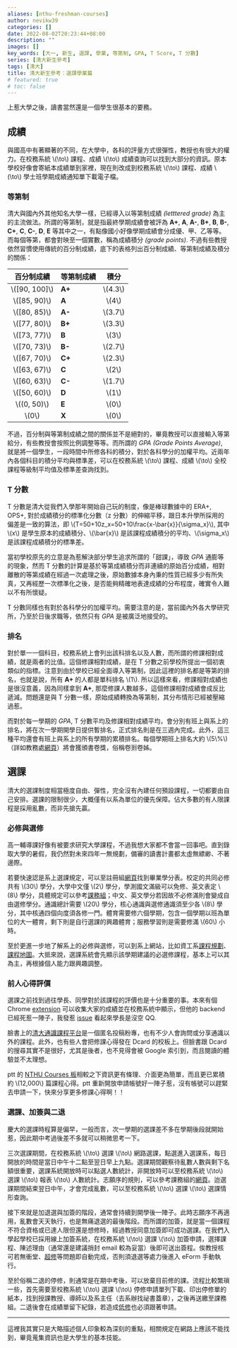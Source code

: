 ```yaml
---
aliases: [nthu-freshman-courses]
author: nevikw39
categories: []
date: 2022-08-02T20:23:44+08:00
description: ""
images: []
key_words: [大一, 新生, 選課, 學業, 等第制, GPA, T Score, T 分數]
series: [清大新生參考]
tags: [清大]
title: 清大新生參考：選課學業篇
# featured: true
# toc: false
---
```


上惹大學之後，讀書當然還是一個學生很基本的要務。

## 成績

與國高中有著顯著的不同，在大學中，各科的評量方式很彈性，教授也有很大的權力。在校務系統 \\(\to\\) 課程、成績 \\(\to\\) 成績查詢可以找到大部分的資訊。原本學校好像會寄紙本成績單到家裡，現在則改成到校務系統 \\(\to\\) 課程、成績 \\(\to\\) 學士班學期成績通知單下載電子檔。

### 等第制

清大與國內外其他知名大學一樣，已經導入以等第制成績 _(letttered grade)_ 為主的主流做法。所謂的等第制，就是指最終學期成績會被評為 **A+**, **A**, **A-**, **B+**, **B**, **B-**, **C+**, **C**, **C-**, **D**, **E** 等其中之一，有點像國小好像學期成績會分成優、甲、乙等等。而每個等第，都會對映至一個實數，稱為成績積分 _(grade points)_. 不過有些教授依然習慣使用傳統的百分制成績，底下的表格列出百分制成績、等第制成績及積分的關係：

| 百分制成績 | 等第制成績 | 積分|
| :------: | :------- | :-: |
| \\(\[90, 100\]\\) | **A+** | \\(4.3\\) |
| \\(\[85, 90)\\) | **A** | \\(4\\) |
| \\(\[80, 85)\\) | **A-** | \\(3.7\\) |
| \\(\[77, 80)\\) | **B+** | \\(3.3\\) |
| \\(\[73, 77)\\) | **B** | \\(3\\) |
| \\(\[70, 73)\\) | **B-** | \\(2.7\\) |
| \\(\[67, 70)\\) | **C+** | \\(2.3\\) |
| \\(\[63, 67)\\) | **C** | \\(2\\) |
| \\(\[60, 63)\\) | **C-** | \\(1.7\\) |
| \\(\[50, 60)\\) | **D** | \\(1\\) |
| \\((0, 50)\\) | **E** | \\(0\\) |
| \\(0\\) | **X** | \\(0\\) |

不過，百分制與等第制成績之間的關係並不是絕對的，畢竟教授可以直接輸入等第給分，有些教授會按照比例調整等等。而所謂的 _GPA (Grade Points Average)_, 就是將一個學生，一段時間中所修各科的積分，對於各科學分的加權平均。近兩年內各個科目的積分平均與標準差，可以在校務系統 \\(\to\\) 課程、成績 \\(\to\\) 全校課程等級制平均值及標準差查詢找到。

### T 分數

T 分數是清大從我們入學那年開始自己玩的制度，像是棒球數據中的 ERA+, OPS+, 對於成績積分的標準化分數（z 分數）的伸縮平移，跟日本升學所採用的偏差是一致的算法，即 \\(T=50+10z_x=50+10\frac{x-\bar{x}}{\sigma_x}\\), 其中 \\(x\\) 是學生原本的成績積分、\\(\bar{x}\\) 是該課程成績積分的平均、\\(\sigma_x\\) 是該課程成績積分的標準差。

當初學校原先的立意是為惹解決部分學生追求所謂的「甜課」，導致 _GPA_ 通膨等的現象，然而 T 分數的計算是基於等第成績積分而非連續的原始百分成績，相對離散的等第成績在經過一次處理之後，原始數據本身內秉的性質已經多少有所失真，又再經歷一次標準化之後，是否能夠精確地表達成績的分布程度，確實令人難以不有所懷疑。

T 分數同樣也有對於各科學分的加權平均。需要注意的是，當前國內外各大學研究所，乃至於日後求職等，依然只有 _GPA_ 是被廣泛地接受的。

### 排名

對於單一一個科目，校務系統上會列出該科排名以及人數，而所謂的修課相對成績，就是兩者的比值。這個修課相對成績，是在 T 分數之前學校所提出一個初衷類似的指標。注意到由於學校已經全面導入等第制，因此這裡的排名都是等第的排名，也就是說，所有 **A+** 的人都是單科排名 \\(1\\). 所以這樣來看，修課相對成績也是很沒意義，因為同樣拿到 **A+**, 那麼修課人數越多，這個修課相對成績會成反比遞減。問題還是與 T 分數一樣，原始成績轉換為等第制，其分布情形已經被壓縮過惹。

而對於每一學期的 _GPA_, T 分數平均及修課相對成績平均，會分別有班上與系上的排名，將在次一學期開學日提供暫排名，正式排名則是在三週內完成。此外，這三種平均還會有班上與系上的所有學期的累積排名。每個學期班上排名大約 \\(5\\%\\)（詳如教務處[網頁](https://academic.site.nthu.edu.tw/var/file/7/1007/img/4108/546985617.pdf)）將會獲頒書卷獎，俗稱卷🈹卷姊。

## 選課

清大的選課制度相當極度自由、彈性，完全沒有內建任何預設課程，一切都要由自己安排。選課的限制很少，大概僅有以系為單位的優先保障。佔大多數的有人限課程是採用亂數，而非先搶先贏。

### 必修與選修

高一輔導課好像有被要求研究大學課程，不過我想大家都不會當一回事吧。直到錄取大學的暑假，我仍然對未來四年一無規劃，備審的讀書計畫都太虛無縹緲、不著邊際。

若要快速認是系上選課規定，可以至註冊組[網頁](https://registra.site.nthu.edu.tw/p/406-1211-212420,r9255.php?Lang=zh-tw)找到畢業學分表。校定的共同必修共有 \\(30\\) 學分，大學中文僅 \\(2\\) 學分，學測國文滿級可以免修、英文表定 \\(8\\) 學分，具體規定可以參考[課務組](https://curricul.site.nthu.edu.tw/p/406-1208-176470,r7192.php?Lang=zh-tw)；中文、英文學分若因故不必修滿則會變成自由選修學分。通識總計需要 \\(20\\) 學分，核心通識與選修通識須至少各 \\(8\\) 學分，其中核通四個向度須各修一門。體育需要修六個學期，包含一個學期以班為單位的大一體育，剩下則是自行選課的興趣體育；服務學習則是需要修滿 \\(60\\) 小時。

至於更進一步地了解系上的必修與選修，可以到系上網站，比如資工系[課程規劃](https://dcs.site.nthu.edu.tw/p/404-1174-1481.php)、[課程地圖](https://dcs.site.nthu.edu.tw/var/file/174/1174/img/109/814559661.pdf)。大抵來說，選課系統會先顯示該學期建議的必選修課程，基本上可以其為主，再根據個人能力跟興趣調整。

### 前人心得評價

選課之前找到過往學長、同學對於該課程的評價也是十分重要的事。本來有個 Chrome [extension](https://github.com/rareone0602/NTHU_ScoreSharing) 可以收集大家的成績並在校務系統中顯示，但他的 backend 已經死惹一陣子，我發惹 [issue](https://github.com/rareone0602/NTHU_ScoreSharing/issues/2) 看起來學長是沒空 QQ.

臉書上的[清大通識課程平台](https://www.facebook.com/NTHUGe)是一個匿名投稿粉專，也有不少人會詢問或分享通識以外的課程。此外，也有些人會把修課心得發在 Dcard 的校板上。但臉書跟 Dcard 的搜尋其實不是很好，尤其是後者，也不見得會被 Google 索引到，而且閱讀的體驗並不太理想。

ptt 的 [NTHU Courses 板](https://www.ptt.cc/bbs/NTHU_Course/index.html)相較之下資訊更有條理、介面更為簡單，而且更已累積約 \\(12,000\\) 篇課程心得。ptt 重新開放申請帳號好一陣子惹，沒有帳號可以趕緊去申請一下，快來分享更多修課心得啊！！

### 選課、加簽與二退

慶大的選課時程算是偏早，一般而言，次一學期的選課差不多在學期後段就開始惹，因此期中考過後差不多就可以稍微思考一下。

三次選課期間，在校務系統 \\(\to\\) 選課 \\(\to\\) 網路選課，點選進入選課系，每日開放的時間是當日中午十二點至翌日早上九點。選課期間觀察待亂數人數與剩下名額很重要，選課系統開放時可以點選人數統計，非開放時可以至校務系統 \\(\to\\) 選課 \\(\to\\) 報表 \\(\to\\) 人數統計。志願序的規則，可以參考課務組的[網頁](https://curricul.site.nthu.edu.tw/p/404-1208-171788.php?Lang=zh-tw)。迨選課期間結束翌日中午，才會完成亂數，可以至校務系統 \\(\to\\) 選課 \\(\to\\) 選課情形查詢。

接下來就是加退選與加簽的階段，通常會持續到開學後一陣子。此時志願序不再適用，亂數會天天執行，也是無痛退選的最後階段。而所謂的加簽，就是當一個課程不符合資格或已達人限但還是想修時，經過教授同意加簽即可成功選課。在我們入學起學校已採用線上加簽系統，在校務系統 \\(\to\\) 選課 \\(\to\\) 加簽申請，選擇課程、陳述理由（通常還是建議捎封 email 較為妥當）後即可送出簽程。俟教授核可若無衝堂、[超修](https://curricul.site.nthu.edu.tw/p/406-1208-207869,r5158.php?Lang=zh-tw)等問題即自動完成，否則須退選等處力後進入 eForm 手動執行。

至於俗稱二退的停修，則通常是在期中考後，可以放棄目前修的課。流程比較繁瑣一些，首先需要至校務系統 \\(\to\\) 選課 \\(\to\\) 停修申請單列下載、印出停修單的紙本，找到授課教授、導師以及系主任（去系辦找祕書蓋章），之後再送繳至課務組。二退後會在成績單留下紀錄，若造成[低修](https://curricul.site.nthu.edu.tw/p/406-1208-207870,r5158.php?Lang=zh-tw)也必須跟著申請。

---

這裡我其實只是大略描述個人印象較為深刻的重點，相關規定在網路上應該不能找到，畢竟蒐集資訊也是大學生的基本技能。

